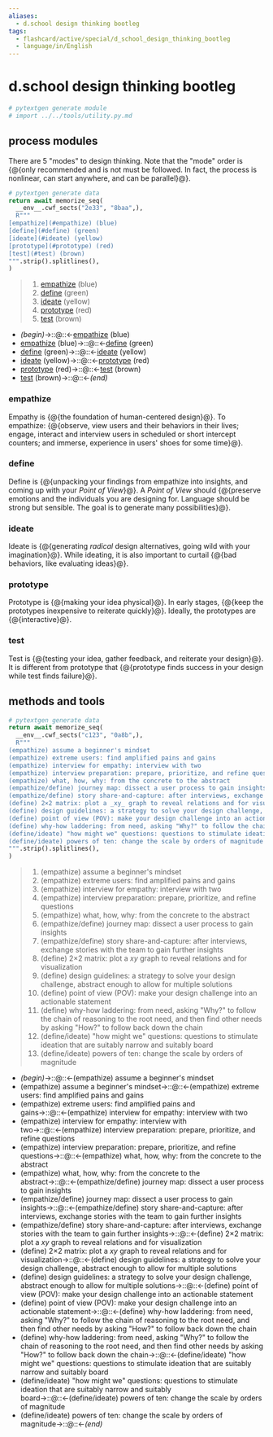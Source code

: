 ```yaml
---
aliases:
  - d.school design thinking bootleg
tags:
  - flashcard/active/special/d_school_design_thinking_bootleg
  - language/in/English
---
```


# d.school design thinking bootleg

```Python
# pytextgen generate module
# import ../../tools/utility.py.md
```

## process modules

There are 5 "modes" to design thinking. Note that the "mode" order is {@{only recommended and is not must be followed. In fact, the process is nonlinear, can start anywhere, and can be parallel}@}. <!--SR:!2026-06-14,558,310-->

```Python
# pytextgen generate data
return await memorize_seq(
  __env__.cwf_sects("2e33", "8baa",),
  R"""
[empathize](#empathize) (blue)
[define](#define) (green)
[ideate](#ideate) (yellow)
[prototype](#prototype) (red)
[test](#test) (brown)
""".strip().splitlines(),
)
```

<!--pytextgen generate section="2e33"--><!-- The following content is generated at 2024-03-12T21:10:03.104230+08:00. Any edits will be overridden! -->

> 1. [empathize](#empathize) (blue)
> 2. [define](#define) (green)
> 3. [ideate](#ideate) (yellow)
> 4. [prototype](#prototype) (red)
> 5. [test](#test) (brown)

<!--/pytextgen-->

<!--pytextgen generate section="8baa"--><!-- The following content is generated at 2024-03-12T21:10:03.124339+08:00. Any edits will be overridden! -->

- _(begin)_→::@::←[empathize](#empathize) (blue) <!--SR:!2026-03-03,511,310!2025-03-31,278,330-->
- [empathize](#empathize) (blue)→::@::←[define](#define) (green) <!--SR:!2025-04-15,239,270!2025-04-14,289,330-->
- [define](#define) (green)→::@::←[ideate](#ideate) (yellow) <!--SR:!2025-06-21,296,270!2025-11-05,352,250-->
- [ideate](#ideate) (yellow)→::@::←[prototype](#prototype) (red) <!--SR:!2025-07-26,324,290!2025-04-02,229,270-->
- [prototype](#prototype) (red)→::@::←[test](#test) (brown) <!--SR:!2025-05-31,286,290!2026-07-23,578,310-->
- [test](#test) (brown)→::@::←_(end)_ <!--SR:!2025-04-15,290,330!2025-02-02,234,330-->

<!--/pytextgen-->

### empathize

Empathy is {@{the foundation of human-centered design}@}. To empathize: {@{observe, view users and their behaviors in their lives; engage, interact and interview users in scheduled or short intercept counters; and immerse, experience in users' shoes for some time}@}. <!--SR:!2026-07-21,616,310!2025-06-05,259,250-->

### define

Define is {@{unpacking your findings from empathize into insights, and coming up with your _Point of View_}@}. A _Point of View_ should {@{preserve emotions and the individuals you are designing for. Language should be strong but sensible. The goal is to generate many possibilities}@}. <!--SR:!2026-03-31,492,270!2026-02-16,509,310-->

### ideate

Ideate is {@{generating _radical_ design alternatives, going wild with your imagination}@}. While ideating, it is also important to curtail {@{bad behaviors, like evaluating ideas}@}. <!--SR:!2026-03-25,490,270!2026-12-01,741,330-->

### prototype

Prototype is {@{making your idea physical}@}. In early stages, {@{keep the prototypes inexpensive to reiterate quickly}@}. Ideally, the prototypes are {@{interactive}@}. <!--SR:!2026-11-01,664,290!2025-08-16,335,290!2025-03-01,256,330-->

### test

Test is {@{testing your idea, gather feedback, and reiterate your design}@}. It is different from prototype that {@{prototype finds success in your design while test finds failure}@}. <!--SR:!2027-01-20,781,330!2025-02-23,229,290-->

## methods and tools

```Python
# pytextgen generate data
return await memorize_seq(
  __env__.cwf_sects("c123", "0a8b",),
  R"""
(empathize) assume a beginner's mindset
(empathize) extreme users: find amplified pains and gains
(empathize) interview for empathy: interview with two
(empathize) interview preparation: prepare, prioritize, and refine questions
(empathize) what, how, why: from the concrete to the abstract
(empathize/define) journey map: dissect a user process to gain insights
(empathize/define) story share-and-capture: after interviews, exchange stories with the team to gain further insights
(define) 2×2 matrix: plot a _xy_ graph to reveal relations and for visualization
(define) design guidelines: a strategy to solve your design challenge, abstract enough to allow for multiple solutions
(define) point of view (POV): make your design challenge into an actionable statement
(define) why-how laddering: from need, asking "Why?" to follow the chain of reasoning to the root need, and then find other needs by asking "How?" to follow back down the chain
(define/ideate) "how might we" questions: questions to stimulate ideation that are suitably narrow and suitably board
(define/ideate) powers of ten: change the scale by orders of magnitude
""".strip().splitlines(),
)
```

<!--pytextgen generate section="c123"--><!-- The following content is generated at 2024-03-22T20:40:48.750307+08:00. Any edits will be overridden! -->

> 1. (empathize) assume a beginner's mindset
> 2. (empathize) extreme users: find amplified pains and gains
> 3. (empathize) interview for empathy: interview with two
> 4. (empathize) interview preparation: prepare, prioritize, and refine questions
> 5. (empathize) what, how, why: from the concrete to the abstract
> 6. (empathize/define) journey map: dissect a user process to gain insights
> 7. (empathize/define) story share-and-capture: after interviews, exchange stories with the team to gain further insights
> 8. (define) 2×2 matrix: plot a _xy_ graph to reveal relations and for visualization
> 9. (define) design guidelines: a strategy to solve your design challenge, abstract enough to allow for multiple solutions
> 10. (define) point of view (POV): make your design challenge into an actionable statement
> 11. (define) why-how laddering: from need, asking "Why?" to follow the chain of reasoning to the root need, and then find other needs by asking "How?" to follow back down the chain
> 12. (define/ideate) "how might we" questions: questions to stimulate ideation that are suitably narrow and suitably board
> 13. (define/ideate) powers of ten: change the scale by orders of magnitude

<!--/pytextgen-->

<!--pytextgen generate section="0a8b"--><!-- The following content is generated at 2024-03-22T20:40:48.789313+08:00. Any edits will be overridden! -->

- _(begin)_→::@::←(empathize) assume a beginner's mindset <!--SR:!2025-02-11,199,270!2025-04-10,286,330-->
- (empathize) assume a beginner's mindset→::@::←(empathize) extreme users: find amplified pains and gains <!--SR:!2025-02-02,221,290!2026-03-13,502,310-->
- (empathize) extreme users: find amplified pains and gains→::@::←(empathize) interview for empathy: interview with two <!--SR:!2025-03-19,219,270!2025-02-05,147,250-->
- (empathize) interview for empathy: interview with two→::@::←(empathize) interview preparation: prepare, prioritize, and refine questions <!--SR:!2025-10-03,349,270!2025-04-05,282,330-->
- (empathize) interview preparation: prepare, prioritize, and refine questions→::@::←(empathize) what, how, why: from the concrete to the abstract <!--SR:!2025-01-20,48,130!2025-03-06,163,210-->
- (empathize) what, how, why: from the concrete to the abstract→::@::←(empathize/define) journey map: dissect a user process to gain insights <!--SR:!2025-01-20,12,130!2025-03-01,43,170-->
- (empathize/define) journey map: dissect a user process to gain insights→::@::←(empathize/define) story share-and-capture: after interviews, exchange stories with the team to gain further insights <!--SR:!2025-05-15,259,250!2025-10-19,322,230-->
- (empathize/define) story share-and-capture: after interviews, exchange stories with the team to gain further insights→::@::←(define) 2×2 matrix: plot a _xy_ graph to reveal relations and for visualization <!--SR:!2025-01-19,22,130!2025-02-02,24,130-->
- (define) 2×2 matrix: plot a _xy_ graph to reveal relations and for visualization→::@::←(define) design guidelines: a strategy to solve your design challenge, abstract enough to allow for multiple solutions <!--SR:!2025-07-28,329,270!2025-03-05,67,130-->
- (define) design guidelines: a strategy to solve your design challenge, abstract enough to allow for multiple solutions→::@::←(define) point of view (POV): make your design challenge into an actionable statement <!--SR:!2025-03-04,183,230!2025-02-24,172,210-->
- (define) point of view (POV): make your design challenge into an actionable statement→::@::←(define) why-how laddering: from need, asking "Why?" to follow the chain of reasoning to the root need, and then find other needs by asking "How?" to follow back down the chain <!--SR:!2025-01-30,58,130!2025-01-30,84,190-->
- (define) why-how laddering: from need, asking "Why?" to follow the chain of reasoning to the root need, and then find other needs by asking "How?" to follow back down the chain→::@::←(define/ideate) "how might we" questions: questions to stimulate ideation that are suitably narrow and suitably board <!--SR:!2025-01-26,36,130!2025-08-05,250,210-->
- (define/ideate) "how might we" questions: questions to stimulate ideation that are suitably narrow and suitably board→::@::←(define/ideate) powers of ten: change the scale by orders of magnitude <!--SR:!2025-03-11,84,150!2025-01-23,51,170-->
- (define/ideate) powers of ten: change the scale by orders of magnitude→::@::←_(end)_ <!--SR:!2026-06-06,604,330!2025-05-01,250,270-->

<!--/pytextgen-->
